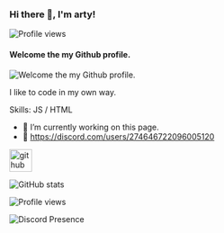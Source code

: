 ### Hi there 👋, I'm arty!
![Profile views](https://gpvc.arturio.dev/xarty)  
#### Welcome the my Github profile.
![Welcome the my Github profile.](https://cdn.discordapp.com/attachments/846344643381821510/906441556175769610/f8d453a279257e0b0128857d3bf0fd04.jpg)

I like to code in my own way.

Skills: JS / HTML

- 🔭 I’m currently working on this page. 
- 💎 https://discord.com/users/274646722096005120

[<img src='https://cdn.jsdelivr.net/npm/simple-icons@3.0.1/icons/github.svg' alt='github' height='40'>](https://github.com/xarty)  

![GitHub stats](https://github-readme-stats.vercel.app/api?username=xarty&show_icons=true)  

![Profile views](https://gpvc.arturio.dev/xarty)  

<img src="https://camo.githubusercontent.com/b48b75a3f882c546e0917b04dda490e61e523c9f131ff6cb5763360c2913c119/68747470733a2f2f6c616e796172642d70726f66696c652d726561646d652e76657263656c2e6170702f6170692f3238323233383130383733393536373634373f7468656d653d6c696768742662673d31633163316326616e696d617465643d66616c736526686964654469736372696d3d66616c736526626f726465725261646975733d33307078" alt="Discord Presence" data-canonical-src="https://lanyard-profile-readme.vercel.app/api/282238108739567647?theme=light&amp;bg=1c1c1c&amp;animated=false&amp;hideDiscrim=false&amp;borderRadius=30px" style="max-width: 100%;">
